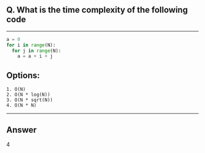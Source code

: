 ## Q. What is the time complexity of the following code

---

```python
a = 0
for i in range(N):
  for j in range(N):
    a = a + i + j
```

## Options:
    1. O(N)
    2. O(N * log(N))
    3. O(N * sqrt(N))
    4. O(N * N)

---

## Answer
4
